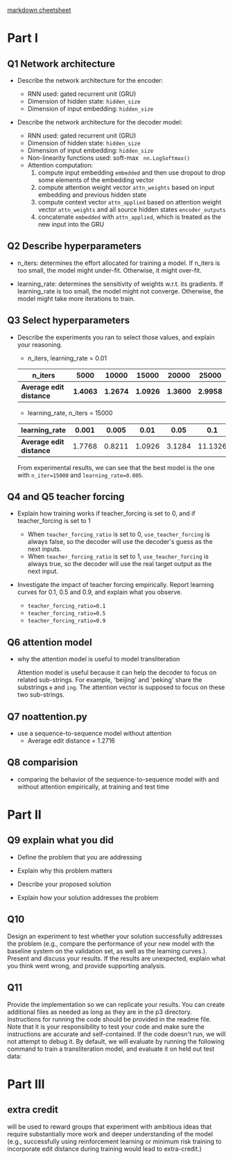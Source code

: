 [markdown cheetsheet](https://guides.github.com/features/mastering-markdown/)  
# Part I  
## Q1 Network architecture  
* Describe the network architecture for the encoder:  
  * RNN used: gated recurrent unit (GRU)
  * Dimension of hidden state: `hidden_size`
  * Dimension of input embedding: `hidden_size`


* Describe the network architecture for the decoder model:  
  * RNN used: gated recurrent unit (GRU)
  * Dimension of hidden state: `hidden_size`
  * Dimension of input embedding: `hidden_size`
  * Non-linearity functions used: soft-max ` nn.LogSoftmax()`
  * Attention computation: 
    1. compute input embedding `embedded` and then use dropout to drop some elements of the embedding vector
    2. compute attention weight vector `attn_weights` based on input embedding and previous hidden state
    3. compute context vector `attn_applied` based on attention weight vector  `attn_weights` and all source hidden states `encoder_outputs`
    4. concatenate `embedded` with `attn_applied`, which is treated as the new input into the GRU


## Q2 Describe hyperparameters  
* n_iters:  determines the effort allocated for training a model. If n_iters is too small, the model might under-fit. Otherwise, it might over-fit.


* learning_rate: determines the sensitivity of weights w.r.t. its gradients. If learning_rate is too small, the model might not converge. Otherwise, the model might take more iterations to train.


## Q3 Select hyperparameters  
* Describe the experiments you ran to select those values, and explain your reasoning.  

  * n_iters, learning_rate = 0.01

  | n_iters                   | 5000       | 10000      | 15000      | 20000      | 25000      |
  | ------------------------- | ---------- | ---------- | ---------- | ---------- | ---------- |
  | **Average edit distance** | **1.4063** | **1.2674** | **1.0926** | **1.3600** | **2.9958** |

  * learning_rate, n_iters = 15000

  | learning_rate             | 0.001  | 0.005  | 0.01   | 0.05   | 0.1     |
  | ------------------------- | ------ | ------ | ------ | ------ | ------- |
  | **Average edit distance** | 1.7768 | 0.8211 | 1.0926 | 3.1284 | 11.1326 |

  From experimental results, we can see that the best model is the one with `n_iter=15000` and `learning_rate=0.005`.


## Q4 and Q5 teacher forcing  

* Explain how training works if teacher_forcing is set to 0, and if teacher_forcing is set to 1  
  * When `teacher_forcing_ratio` is set to 0, `use_teacher_forcing` is always false, so the decoder will use the decoder's guess as the next inputs. 
  * When `teacher_forcing_ratio` is set to 1, `use_teacher_forcing` is always true, so the decoder will use the real target output as the next input.


* Investigate the impact of teacher forcing empirically. Report learning curves for 0.1, 0.5 and 0.9, and explain what you observe.
  * `teacher_forcing_ratio=0.1`
  * `teacher_forcing_ratio=0.5`
  * `teacher_forcing_ratio=0.9`


## Q6 attention model  
* why the attention model is useful to model transliteration  

  Attention model is useful because it can help the decoder to focus on related sub-strings. For example, 'beijing' and 'peking' share the substrings `e` and `ing`. The attention vector is supposed to focus on these two sub-strings.


## Q7 noattention.py  
* use a sequence-to-sequence model without attention  
  * Average edit distance = 1.2716


## Q8 comparision  
* comparing the behavior of the sequence-to-sequence model with and without attention empirically, at training and test time  


# Part II  
## Q9 explain what you did  
* Define the problem that you are addressing  

* Explain why this problem matters  

* Describe your proposed solution  

* Explain how your solution addresses the problem  


## Q10   

Design an experiment to test whether your solution successfully addresses the problem (e.g., compare the performance of your new model with the baseline system on the validation set, as well as the learning curves.). Present and discuss your results.  If the results are unexpected, explain what you think went wrong, and provide supporting analysis. 


## Q11  
Provide the implementation so we can replicate your results. You can create additional files as needed as long as they are in the p3 directory. Instructions for running the code should be provided in the readme file. Note that it is your responsibility to test your code and make sure the instructions are accurate and self-contained.  If the code doesn't run, we will not attempt to debug it.  By default, we will evaluate by running the following command to train a transliteration model, and evaluate it on held out test data:


# Part III  
## extra credit  
will be used to reward groups that experiment with ambitious ideas that require substantially more work and deeper understanding of the model (e.g., successfully using reinforcement learning or minimum risk training to incorporate edit distance during training would lead to extra-credit.)


